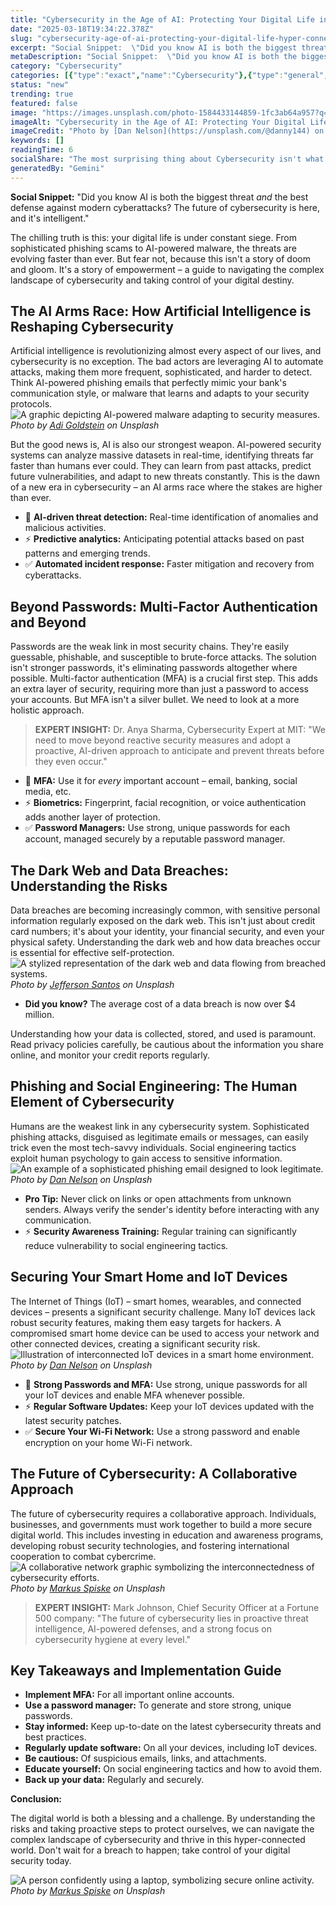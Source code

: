 ```yaml
---
title: "Cybersecurity in the Age of AI: Protecting Your Digital Life in a Hyper-Connected World"
date: "2025-03-18T19:34:22.378Z"
slug: "cybersecurity-age-of-ai-protecting-your-digital-life-hyper-connected-world"
excerpt: "Social Snippet:  \"Did you know AI is both the biggest threat and the best defense against modern cyberattacks?  The future of cybersecurity is here, and it's intelligent.\""
metaDescription: "Social Snippet:  \"Did you know AI is both the biggest threat and the best defense against modern cyberattacks?  The future of cybersecurity is here, and it..."
category: "Cybersecurity"
categories: [{"type":"exact","name":"Cybersecurity"},{"type":"general","name":"Technology"},{"type":"medium","name":"Software Engineering"},{"type":"specific","name":"Data Protection"},{"type":"niche","name":"Zero Trust"}]
status: "new"
trending: true
featured: false
image: "https://images.unsplash.com/photo-1584433144859-1fc3ab64a957?q=85&w=1200&fit=max&fm=webp&auto=compress"
imageAlt: "Cybersecurity in the Age of AI: Protecting Your Digital Life in a Hyper-Connected World"
imageCredit: "Photo by [Dan Nelson](https://unsplash.com/@danny144) on Unsplash"
keywords: []
readingTime: 6
socialShare: "The most surprising thing about Cybersecurity isn't what most people think. Find out what experts really say about this game-changing topic."
generatedBy: "Gemini"
---
```




**Social Snippet:**  "Did you know AI is both the biggest threat *and* the best defense against modern cyberattacks?  The future of cybersecurity is here, and it's intelligent."

The chilling truth is this: your digital life is under constant siege.  From sophisticated phishing scams to AI-powered malware, the threats are evolving faster than ever.  But fear not, because this isn't a story of doom and gloom. It's a story of empowerment – a guide to navigating the complex landscape of cybersecurity and taking control of your digital destiny.

## The AI Arms Race: How Artificial Intelligence is Reshaping Cybersecurity

Artificial intelligence is revolutionizing almost every aspect of our lives, and cybersecurity is no exception.  The bad actors are leveraging AI to automate attacks, making them more frequent, sophisticated, and harder to detect. Think AI-powered phishing emails that perfectly mimic your bank's communication style, or malware that learns and adapts to your security protocols.  ![A graphic depicting AI-powered malware adapting to security measures.](https://images.unsplash.com/photo-1550751827-4bd374c3f58b?q=85&w=1200&fit=max&fm=webp&auto=compress)
*Photo by [Adi Goldstein](https://unsplash.com/@adigold1) on Unsplash*

But the good news is, AI is also our strongest weapon.  AI-powered security systems can analyze massive datasets in real-time, identifying threats far faster than humans ever could.  They can learn from past attacks, predict future vulnerabilities, and adapt to new threats constantly.  This is the dawn of a new era in cybersecurity – an AI arms race where the stakes are higher than ever.

* 🔑 **AI-driven threat detection:** Real-time identification of anomalies and malicious activities.
* ⚡ **Predictive analytics:** Anticipating potential attacks based on past patterns and emerging trends.
* ✅ **Automated incident response:**  Faster mitigation and recovery from cyberattacks.

## Beyond Passwords: Multi-Factor Authentication and Beyond

Passwords are the weak link in most security chains. They're easily guessable, phishable, and susceptible to brute-force attacks.  The solution isn't stronger passwords, it's eliminating passwords altogether where possible. Multi-factor authentication (MFA) is a crucial first step.  This adds an extra layer of security, requiring more than just a password to access your accounts.  But MFA isn't a silver bullet.  We need to look at a more holistic approach.

> **EXPERT INSIGHT:** Dr. Anya Sharma, Cybersecurity Expert at MIT: "We need to move beyond reactive security measures and adopt a proactive, AI-driven approach to anticipate and prevent threats before they even occur."

*   🔑 **MFA:**  Use it for *every* important account – email, banking, social media, etc.
*   ⚡ **Biometrics:** Fingerprint, facial recognition, or voice authentication adds another layer of protection.
*   ✅ **Password Managers:**  Use strong, unique passwords for each account, managed securely by a reputable password manager.

## The Dark Web and Data Breaches: Understanding the Risks

Data breaches are becoming increasingly common, with sensitive personal information regularly exposed on the dark web.  This isn't just about credit card numbers; it's about your identity, your financial security, and even your physical safety. Understanding the dark web and how data breaches occur is essential for effective self-protection.  ![A stylized representation of the dark web and data flowing from breached systems.](https://images.unsplash.com/photo-1510915228340-29c85a43dcfe?q=85&w=1200&fit=max&fm=webp&auto=compress)
*Photo by [Jefferson Santos](https://unsplash.com/@jefflssantos) on Unsplash*

*   **Did you know?**  The average cost of a data breach is now over $4 million.

Understanding how your data is collected, stored, and used is paramount.  Read privacy policies carefully, be cautious about the information you share online, and monitor your credit reports regularly.

## Phishing and Social Engineering: The Human Element of Cybersecurity

Humans are the weakest link in any cybersecurity system.  Sophisticated phishing attacks, disguised as legitimate emails or messages, can easily trick even the most tech-savvy individuals.  Social engineering tactics exploit human psychology to gain access to sensitive information.  ![An example of a sophisticated phishing email designed to look legitimate.](https://images.unsplash.com/photo-1584433144859-1fc3ab64a957?q=85&w=1200&fit=max&fm=webp&auto=compress)
*Photo by [Dan Nelson](https://unsplash.com/@danny144) on Unsplash*

*   **Pro Tip:** Never click on links or open attachments from unknown senders.  Always verify the sender's identity before interacting with any communication.
*   ⚡ **Security Awareness Training:** Regular training can significantly reduce vulnerability to social engineering tactics.

## Securing Your Smart Home and IoT Devices

The Internet of Things (IoT) – smart homes, wearables, and connected devices – presents a significant security challenge.  Many IoT devices lack robust security features, making them easy targets for hackers.  A compromised smart home device can be used to access your network and other connected devices, creating a significant security risk. ![Illustration of interconnected IoT devices in a smart home environment.](https://images.unsplash.com/photo-1590065707046-4fde65275b2e?q=85&w=1200&fit=max&fm=webp&auto=compress)
*Photo by [Dan Nelson](https://unsplash.com/@danny144) on Unsplash*

*   🔑 **Strong Passwords and MFA:**  Use strong, unique passwords for all your IoT devices and enable MFA whenever possible.
*   ⚡ **Regular Software Updates:**  Keep your IoT devices updated with the latest security patches.
*   ✅ **Secure Your Wi-Fi Network:** Use a strong password and enable encryption on your home Wi-Fi network.

## The Future of Cybersecurity: A Collaborative Approach

The future of cybersecurity requires a collaborative approach.  Individuals, businesses, and governments must work together to build a more secure digital world. This includes investing in education and awareness programs, developing robust security technologies, and fostering international cooperation to combat cybercrime. ![A collaborative network graphic symbolizing the interconnectedness of cybersecurity efforts.](https://images.unsplash.com/photo-1526374965328-7f61d4dc18c5?q=85&w=1200&fit=max&fm=webp&auto=compress)
*Photo by [Markus Spiske](https://unsplash.com/@markusspiske) on Unsplash*

> **EXPERT INSIGHT:**  Mark Johnson, Chief Security Officer at a Fortune 500 company: "The future of cybersecurity lies in proactive threat intelligence, AI-powered defenses, and a strong focus on cybersecurity hygiene at every level."

## Key Takeaways and Implementation Guide

* **Implement MFA:** For all important online accounts.
* **Use a password manager:** To generate and store strong, unique passwords.
* **Stay informed:** Keep up-to-date on the latest cybersecurity threats and best practices.
* **Regularly update software:** On all your devices, including IoT devices.
* **Be cautious:** Of suspicious emails, links, and attachments.
* **Educate yourself:**  On social engineering tactics and how to avoid them.
* **Back up your data:** Regularly and securely.

**Conclusion:**

The digital world is both a blessing and a challenge.  By understanding the risks and taking proactive steps to protect ourselves, we can navigate the complex landscape of cybersecurity and thrive in this hyper-connected world.  Don't wait for a breach to happen; take control of your digital security today.

![A person confidently using a laptop, symbolizing secure online activity.](https://images.unsplash.com/photo-1510511459019-5dda7724fd87?q=85&w=1200&fit=max&fm=webp&auto=compress)
*Photo by [Markus Spiske](https://unsplash.com/@markusspiske) on Unsplash*


<div class="reading-progress-container">
  <div id="reading-progress" class="reading-progress"></div>
</div>
